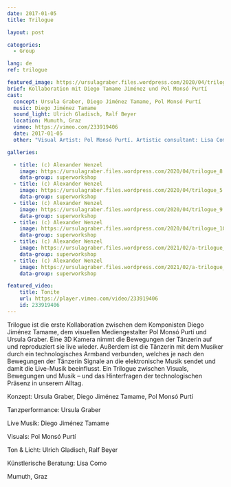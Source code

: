 ```yaml
---
date: 2017-01-05
title: Trilogue

layout: post

categories:
  - Group

lang: de
ref: trilogue

featured_image: https://ursulagraber.files.wordpress.com/2020/04/trilogue_8.jpg?w=500&fit=crop
brief: Kollaboration mit Diego Tamame Jiménez und Pol Monsó Purtí
cast:
  concept: Ursula Graber, Diego Jiménez Tamame, Pol Monsó Purtí
  music: Diego Jiménez Tamame
  sound_light: Ulrich Gladisch, Ralf Beyer
  location: Mumuth, Graz
  vimeo: https://vimeo.com/233919406
  date: 2017-01-05
  other: "Visual Artist: Pol Monsó Purtí. Artistic consultant: Lisa Como"

galleries:

  - title: (c) Alexander Wenzel
    image: https://ursulagraber.files.wordpress.com/2020/04/trilogue_8.jpg?w=1024&fit=crop
    data-group: superworkshop
  - title: (c) Alexander Wenzel
    image: https://ursulagraber.files.wordpress.com/2020/04/trilogue_5.jpg?w=1024&fit=crop
    data-group: superworkshop
  - title: (c) Alexander Wenzel
    image: https://ursulagraber.files.wordpress.com/2020/04/trilogue_9.jpg?w=1024&fit=crop
    data-group: superworkshop
  - title: (c) Alexander Wenzel
    image: https://ursulagraber.files.wordpress.com/2020/04/trilogue_10.jpg?w=1024&fit=crop
    data-group: superworkshop
  - title: (c) Alexander Wenzel
    image: https://ursulagraber.files.wordpress.com/2021/02/a-trilogue_3.png?w=1024&fit=crop
    data-group: superworkshop
  - title: (c) Alexander Wenzel
    image: https://ursulagraber.files.wordpress.com/2021/02/a-trilogue_12.jpg?w=1024&fit=crop
    data-group: superworkshop

featured_video:
    title: Tonite
    url: https://player.vimeo.com/video/233919406
    id: 233919406
---
```


Trilogue ist die erste Kollaboration zwischen dem Komponisten Diego Jiménez Tamame, dem visuellen Mediengestalter Pol Monsó Purtí und Ursula Graber. Eine 3D Kamera nimmt die Bewegungen der Tänzerin auf und reproduziert sie live wieder. Außerdem ist die Tänzerin mit dem Musiker durch ein technologisches Armband verbunden, welches je nach den Bewegungen der Tänzerin Signale an die elektronische Musik sendet und damit die Live-Musik beeinflusst. Ein Trilogue zwischen Visuals, Bewegungen und Musik – und das Hinterfragen der technologischen Präsenz in unserem Alltag.

<!--plop-->

Konzept: Ursula Graber, Diego Jiménez Tamame, Pol Monsó Purtí

Tanzperformance: Ursula Graber

Live Musik: Diego Jiménez Tamame

Visuals: Pol Monsó Purtí

Ton & Licht: Ulrich Gladisch, Ralf Beyer

Künstlerische Beratung: Lisa Como

Mumuth, Graz

<!--[![Trilogue](https://i.vimeocdn.com/video/740540727_640.jpg)](https://player.vimeo.com/video/233919406)-->
